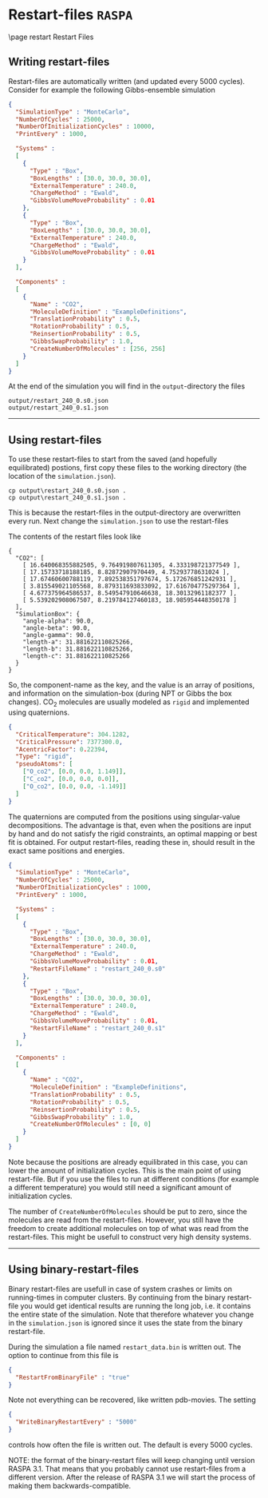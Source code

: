 # Restart-files `RASPA`
\page restart Restart Files

## Writing restart-files

Restart-files are automatically written (and updated every 5000 cycles). Consider for example the following Gibbs-ensemble simulation
```json
{
  "SimulationType" : "MonteCarlo",
  "NumberOfCycles" : 25000,
  "NumberOfInitializationCycles" : 10000,
  "PrintEvery" : 1000,

  "Systems" :
  [
    {
      "Type" : "Box",
      "BoxLengths" : [30.0, 30.0, 30.0],
      "ExternalTemperature" : 240.0,
      "ChargeMethod" : "Ewald",
      "GibbsVolumeMoveProbability" : 0.01
    },
    {
      "Type" : "Box",
      "BoxLengths" : [30.0, 30.0, 30.0],
      "ExternalTemperature" : 240.0,
      "ChargeMethod" : "Ewald",
      "GibbsVolumeMoveProbability" : 0.01
    }
  ],

  "Components" :
  [
    {
      "Name" : "CO2",
      "MoleculeDefinition" : "ExampleDefinitions",
      "TranslationProbability" : 0.5,
      "RotationProbability" : 0.5,
      "ReinsertionProbability" : 0.5,
      "GibbsSwapProbability" : 1.0,
      "CreateNumberOfMolecules" : [256, 256]
    }
  ]
}
```
At the end of the simulation you will find in the `output`-directory the files
```
output/restart_240_0.s0.json
output/restart_240_0.s1.json
```


----------------------------------------------------------------------------------

## Using restart-files

To use these restart-files to start from the saved (and hopefully equilibrated) postions, 
first copy these files to the working directory (the location of the `simulation.json`).
```
cp output\restart_240_0.s0.json .
cp output\restart_240_0.s1.json .
```
This is because the restart-files in the output-directory are overwritten every run.
Next change the `simulation.json` to use the restart-files

The contents of the restart files look like
```
{
  "CO2": [
    [ 16.640068355882505, 9.764919807611305, 4.333198721377549 ],
    [ 17.15733718188185, 8.82872907970449, 4.75293778631024 ],
    [ 17.67460600788119, 7.892538351797674, 5.172676851242931 ],
    [ 3.815549021105568, 8.879311693833092, 17.616704775297364 ],
    [ 4.677375964586537, 8.549547910646638, 18.30132961182377 ],
    [ 5.539202908067507, 8.219784127460183, 18.985954448350178 ]
  ],
  "SimulationBox": {
    "angle-alpha": 90.0,
    "angle-beta": 90.0,
    "angle-gamma": 90.0,
    "length-a": 31.881622110825266,
    "length-b": 31.881622110825266,
    "length-c": 31.881622110825266
  }
}

```
So, the component-name as the key, and the value is an array of positions,
and information on the simulation-box (during NPT or Gibbs the box changes).
CO<sub>2</sub> molecules are usually modeled as `rigid` and implemented using quaternions.
```json
{
  "CriticalTemperature": 304.1282,
  "CriticalPressure": 7377300.0,
  "AcentricFactor": 0.22394,
  "Type": "rigid",
  "pseudoAtoms": [
    ["O_co2", [0.0, 0.0, 1.149]],
    ["C_co2", [0.0, 0.0, 0.0]],
    ["O_co2", [0.0, 0.0, -1.149]]
  ]
}
```
The quaternions are computed from the positions using singular-value decompositions.
The advantage is that, even when the positions are input by hand and do not satisfy
the rigid constraints, an optimal mapping or best fit is obtained.
For output restart-files, reading these in, should result in the exact same
positions and energies.



```json
{
  "SimulationType" : "MonteCarlo",
  "NumberOfCycles" : 25000,
  "NumberOfInitializationCycles" : 1000,
  "PrintEvery" : 1000,

  "Systems" :
  [
    {
      "Type" : "Box",
      "BoxLengths" : [30.0, 30.0, 30.0],
      "ExternalTemperature" : 240.0,
      "ChargeMethod" : "Ewald",
      "GibbsVolumeMoveProbability" : 0.01,
      "RestartFileName" : "restart_240_0.s0"
    },
    {
      "Type" : "Box",
      "BoxLengths" : [30.0, 30.0, 30.0],
      "ExternalTemperature" : 240.0,
      "ChargeMethod" : "Ewald",
      "GibbsVolumeMoveProbability" : 0.01,
      "RestartFileName" : "restart_240_0.s1"
    }
  ],

  "Components" :
  [
    {
      "Name" : "CO2",
      "MoleculeDefinition" : "ExampleDefinitions",
      "TranslationProbability" : 0.5,
      "RotationProbability" : 0.5,
      "ReinsertionProbability" : 0.5,
      "GibbsSwapProbability" : 1.0,
      "CreateNumberOfMolecules" : [0, 0]
    }
  ]
}
```
Note because the positions are already equilibrated in this case, you can lower the amount of initialization cycles.
This is the main point of using restart-file. But if you use the files to run at different conditions (for example
a different temperature) you would still need a significant amount of initialization cycles.

The number of `CreateNumberOfMolecules` should be put to zero, since the molecules are read from the restart-files.
However, you still have the freedom to create additional molecules on top of what was read from the restart-files.
This might be usefull to construct very high density systems.

----------------------------------------------------------------------------------

## Using binary-restart-files

Binary restart-files are usefull in case of system crashes or limits on running-times in computer clusters.
By continuing from the binary restart-file you would get identical results are running the long job, i.e.
it contains the entire state of the simulation. Note that therefore whatever you change in the `simulation.json` 
is ignored since it uses the state from the binary restart-file.

During the simulation a file named `restart_data.bin` is written out.
The option to continue from this file is
```json
{
  "RestartFromBinaryFile" : "true"
}
```
Note not everything can be recovered, like written pdb-movies.
The setting
```json
{
  "WriteBinaryRestartEvery" : "5000"
}
```
controls how often the file is written out. The default is every 5000 cycles.

NOTE: the format of the binary-restart files will keep changing until version RASPA 3.1. 
That means that you probably cannot use restart-files from a different version.
After the release of RASPA 3.1 we will start the process of making them backwards-compatible.
